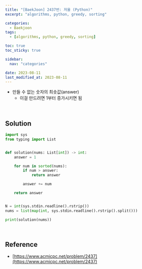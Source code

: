 ```yaml
---
title: "[BaekJoon] 2437번: 저울 (Python)"
excerpt: "algorithms, python, greedy, sorting"

categories:
  - Baekjoon
tags:
  - [algorithms, python, greedy, sorting]

toc: true
toc_sticky: true

sidebar:
  nav: "categories"

date: 2023-08-11
last_modified_at: 2023-08-11
---
```


- 만들 수 없는 숫자의 최솟값(answer)
    - 이걸 만드려면 1부터 증가시키면 됨

<br>

## Solution

```python
import sys
from typing import List


def solution(nums: List[int]) -> int:
    answer = 1

    for num in sorted(nums):
        if num > answer:
            return answer

        answer += num

    return answer


N = int(sys.stdin.readline().rstrip())
nums = list(map(int, sys.stdin.readline().rstrip().split()))

print(solution(nums))
```

<br>

## Reference

- [https://www.acmicpc.net/problem/2437](https://www.acmicpc.net/problem/2437)
